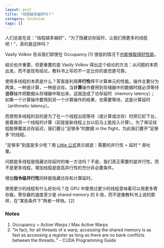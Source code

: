 ```yaml
---
layout: post
title: "线程越多越好吗？"
category: technium
tags: []
---
```



人们总是在说：“线程越多越好”，“为了隐藏访存延时，让我们用更多的线程吧！”，真的是这样吗？


Vasily Volkov 告诉我们即使在 Occupancy [1] 很低的情况下[也能够取得好性能](http://www.cs.berkeley.edu/~volkov/volkov10-GTC.pdf)。


结论也许重要，但更重要的是 Vasily Volkov 得出这个结论的方法：从问题的本质出发，而不是现有结论，教科书上写的不一定比你的直觉更可靠。


使用多线程的本质是什么？答案是利用**并行性**榨干计算单元的性能。操作主要分为两类，一种是计算，一种是访存。当**计算**操作要用到存储器中的数据时就必须等待**访存**操作把数据从存储器中取出来，这就造成了访存延时（memory latency）；如果一个计算操作要用到另一个计算操作的结果，也需要等待，这是计算延时（arithmetic latency）。


而使用多线程的目的是为了在一个线程出现等待（或计算或访存）时把它赶下台，接着做另一个线程的计算（前提是新线程上台以后马上能投入计算）。为了保证线程能够覆盖访存延迟，我们要让“足够多”的数据 in the flight，为此我们要开“足够多”的线程。


“足够多”到底是多少呢？用 [Little 公式](http://en.wikipedia.org/wiki/Little's_law)表示就是：需要的并行性 = 延时 * 吞吐量。


问题是多线程是隐藏访存延时的唯一方法吗？不是，我们真正需要的是并行性，而不是更多线程，增加线程是提高并行性的充分非必要条件。


增加**指令级并行性**同样能隐藏访存和计算延时。


使用更少的线程有什么好处吗？在 GPU 中使用过更少的线程意味着可以用更多寄存器，寄存器的速度至少是 shared memory 的 6 倍，而不是像教科书上说的那样，在“某些条件下”两者一样快。[2]



### Notes


1. Occupancy = Active Warps / Max Active Warps
2. "In fact, for all threads of a warp, accessing the shared memory is as fast as accessing a register as long as there are no bank conflicts between the threads.." - CUDA Programming Guide
